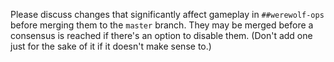 Please discuss changes that significantly affect gameplay in `##werewolf-ops` before merging them to the `master` branch. They may be merged before a consensus is reached if there's an option to disable them. (Don't add one just for the sake of it if it doesn't make sense to.)

